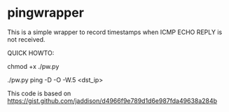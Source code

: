# pingwrapper
This is a simple wrapper to record timestamps when ICMP ECHO REPLY is not received.

QUICK HOWTO:

chmod +x ./pw.py

./pw.py ping -D -O -W.5 <dst_ip>

This code is based on https://gist.github.com/jaddison/d4966f9e789d1d6e987fda49638a284b
